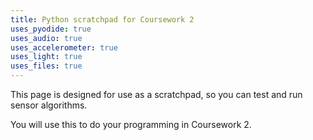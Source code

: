 ```yaml
---
title: Python scratchpad for Coursework 2
uses_pyodide: true
uses_audio: true
uses_accelerometer: true
uses_light: true 
uses_files: true
---
```

This page is designed for use as a scratchpad, so you can test and run sensor algorithms. 

You will use this to do your programming in Coursework 2.

<script>
makePyodideBox({codeString:"print('hello world')",
hasConsole:true,hasGraph:true,showCode:true,editable:true,showFileButtons:true,caption:"Put your code into here to test it"})
</script>